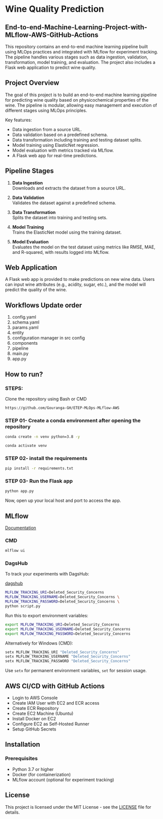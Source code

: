 
# Wine Quality Prediction

## End-to-end-Machine-Learning-Project-with-MLflow-AWS-GitHub-Actions

This repository contains an end-to-end machine learning pipeline built using MLOps practices and integrated with MLflow for experiment tracking. The pipeline handles various stages such as data ingestion, validation, transformation, model training, and evaluation. The project also includes a Flask web application to predict wine quality.

## Project Overview

The goal of this project is to build an end-to-end machine learning pipeline for predicting wine quality based on physicochemical properties of the wine. The pipeline is modular, allowing easy management and execution of different stages using MLOps principles.

Key features:
- Data ingestion from a source URL.
- Data validation based on a predefined schema.
- Data transformation including training and testing dataset splits.
- Model training using ElasticNet regression.
- Model evaluation with metrics tracked via MLflow.
- A Flask web app for real-time predictions.

## Pipeline Stages

1. **Data Ingestion**  
   Downloads and extracts the dataset from a source URL.

2. **Data Validation**  
   Validates the dataset against a predefined schema.

3. **Data Transformation**  
   Splits the dataset into training and testing sets.

4. **Model Training**  
   Trains the ElasticNet model using the training dataset.

5. **Model Evaluation**  
   Evaluates the model on the test dataset using metrics like RMSE, MAE, and R-squared, with results logged into MLflow.

## Web Application

A Flask web app is provided to make predictions on new wine data. Users can input wine attributes (e.g., acidity, sugar, etc.), and the model will predict the quality of the wine.

## Workflows Update order

1. config.yaml
2. schema.yaml
3. params.yaml
4. entity
5. configuration manager in src config
6. components
7. pipeline
8. main.py
9. app.py

## How to run?

### STEPS:

Clone the repository using Bash or CMD

```bash
https://github.com/Gouranga-GH/ETEP-MLOps-MLflow-AWS
```

### STEP 01- Create a conda environment after opening the repository

```bash
conda create -n venv python=3.8 -y
```

```bash
conda activate venv
```

### STEP 02- install the requirements

```bash
pip install -r requirements.txt
```

### STEP 03- Run the Flask app

```bash
python app.py
```

Now, open up your local host and port to access the app.

## MLflow

[Documentation](https://mlflow.org/docs/latest/index.html)

### CMD

```bash
mlflow ui
```

### DagsHub

To track your experiments with DagsHub:

[dagshub](https://dagshub.com/)

```bash
MLFLOW_TRACKING_URI=Deleted_Security_Concerns
MLFLOW_TRACKING_USERNAME=Deleted_Security_Concerns \
MLFLOW_TRACKING_PASSWORD=Deleted_Security_Concerns \
python script.py
```

Run this to export environment variables:

```bash
export MLFLOW_TRACKING_URI=Deleted_Security_Concerns
export MLFLOW_TRACKING_USERNAME=Deleted_Security_Concerns
export MLFLOW_TRACKING_PASSWORD=Deleted_Security_Concerns
```

Alternatively for Windows (CMD):

```bash
setx MLFLOW_TRACKING_URI "Deleted_Security_Concerns"
setx MLFLOW_TRACKING_USERNAME "Deleted_Security_Concerns"
setx MLFLOW_TRACKING_PASSWORD "Deleted_Security_Concerns"
```

Use `setx` for permanent environment variables, `set` for session usage.

## AWS CI/CD with GitHub Actions

- Login to AWS Console
- Create IAM User with EC2 and ECR access
- Create ECR Repository
- Create EC2 Machine (Ubuntu)
- Install Docker on EC2
- Configure EC2 as Self-Hosted Runner
- Setup GitHub Secrets






## Installation

### Prerequisites
- Python 3.7 or higher
- Docker (for containerization)
- MLflow account (optional for experiment tracking)


## License

This project is licensed under the MIT License - see the [LICENSE](LICENSE) file for details.

